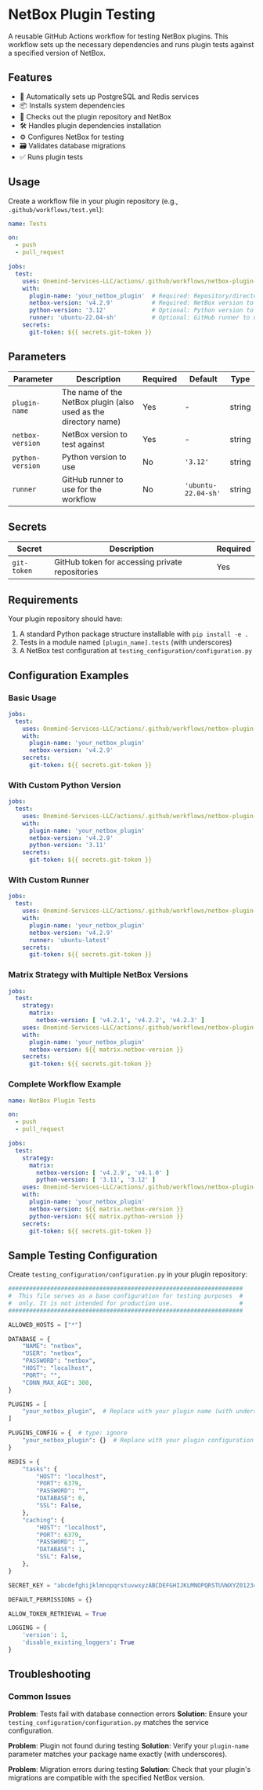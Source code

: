# NetBox Plugin Testing

A reusable GitHub Actions workflow for testing NetBox plugins. This workflow sets up the necessary dependencies and runs
plugin tests against a specified version of NetBox.

## Features

- 🐘 Automatically sets up PostgreSQL and Redis services
- 📦 Installs system dependencies
- 🔄 Checks out the plugin repository and NetBox
- 🛠️ Handles plugin dependencies installation
- ⚙️ Configures NetBox for testing
- 🗃️ Validates database migrations
- ✅ Runs plugin tests

## Usage

Create a workflow file in your plugin repository (e.g., `.github/workflows/test.yml`):

```yaml
name: Tests

on:
  - push
  - pull_request

jobs:
  test:
    uses: Onemind-Services-LLC/actions/.github/workflows/netbox-plugin-tests.yml@master
    with:
      plugin-name: 'your_netbox_plugin'  # Required: Repository/directory name with underscores
      netbox-version: 'v4.2.9'           # Required: NetBox version to test against
      python-version: '3.12'             # Optional: Python version to use (default: 3.12)
      runner: 'ubuntu-22.04-sh'          # Optional: GitHub runner to use (default: ubuntu-22.04-sh)
    secrets:
      git-token: ${{ secrets.git-token }}
```

## Parameters

| Parameter        | Description                                                     | Required | Default             | Type   |
|------------------|-----------------------------------------------------------------|----------|---------------------|--------|
| `plugin-name`    | The name of the NetBox plugin (also used as the directory name) | Yes      | -                   | string |
| `netbox-version` | NetBox version to test against                                  | Yes      | -                   | string |
| `python-version` | Python version to use                                           | No       | `'3.12'`            | string |
| `runner`         | GitHub runner to use for the workflow                           | No       | `'ubuntu-22.04-sh'` | string |

## Secrets

| Secret      | Description                                     | Required |
|-------------|-------------------------------------------------|----------|
| `git-token` | GitHub token for accessing private repositories | Yes      |

## Requirements

Your plugin repository should have:

1. A standard Python package structure installable with `pip install -e .`
2. Tests in a module named `[plugin_name].tests` (with underscores)
3. A NetBox test configuration at `testing_configuration/configuration.py`

## Configuration Examples

### Basic Usage

```yaml
jobs:
  test:
    uses: Onemind-Services-LLC/actions/.github/workflows/netbox-plugin-tests.yml@master
    with:
      plugin-name: 'your_netbox_plugin'
      netbox-version: 'v4.2.9'
    secrets:
      git-token: ${{ secrets.git-token }}
```

### With Custom Python Version

```yaml
jobs:
  test:
    uses: Onemind-Services-LLC/actions/.github/workflows/netbox-plugin-tests.yml@master
    with:
      plugin-name: 'your_netbox_plugin'
      netbox-version: 'v4.2.9'
      python-version: '3.11'
    secrets:
      git-token: ${{ secrets.git-token }}
```

### With Custom Runner

```yaml
jobs:
  test:
    uses: Onemind-Services-LLC/actions/.github/workflows/netbox-plugin-tests.yml@master
    with:
      plugin-name: 'your_netbox_plugin'
      netbox-version: 'v4.2.9'
      runner: 'ubuntu-latest'
    secrets:
      git-token: ${{ secrets.git-token }}
```

### Matrix Strategy with Multiple NetBox Versions

```yaml
jobs:
  test:
    strategy:
      matrix:
        netbox-version: [ 'v4.2.1', 'v4.2.2', 'v4.2.3' ]
    uses: Onemind-Services-LLC/actions/.github/workflows/netbox-plugin-tests.yml@master
    with:
      plugin-name: 'your_netbox_plugin'
      netbox-version: ${{ matrix.netbox-version }}
    secrets:
      git-token: ${{ secrets.git-token }}
```

### Complete Workflow Example

```yaml
name: NetBox Plugin Tests

on:
  - push
  - pull_request

jobs:
  test:
    strategy:
      matrix:
        netbox-version: [ 'v4.2.9', 'v4.1.0' ]
        python-version: [ '3.11', '3.12' ]
    uses: Onemind-Services-LLC/actions/.github/workflows/netbox-plugin-tests.yml@master
    with:
      plugin-name: 'your_netbox_plugin'
      netbox-version: ${{ matrix.netbox-version }}
      python-version: ${{ matrix.python-version }}
    secrets:
      git-token: ${{ secrets.git-token }}
```

## Sample Testing Configuration

Create `testing_configuration/configuration.py` in your plugin repository:

```python
###################################################################
#  This file serves as a base configuration for testing purposes  #
#  only. It is not intended for production use.                   #
###################################################################

ALLOWED_HOSTS = ["*"]

DATABASE = {
    "NAME": "netbox",
    "USER": "netbox",
    "PASSWORD": "netbox",
    "HOST": "localhost",
    "PORT": "",
    "CONN_MAX_AGE": 300,
}

PLUGINS = [
    "your_netbox_plugin",  # Replace with your plugin name (with underscores)
]

PLUGINS_CONFIG = {  # type: ignore
    "your_netbox_plugin": {}  # Replace with your plugin configuration
}

REDIS = {
    "tasks": {
        "HOST": "localhost",
        "PORT": 6379,
        "PASSWORD": "",
        "DATABASE": 0,
        "SSL": False,
    },
    "caching": {
        "HOST": "localhost",
        "PORT": 6379,
        "PASSWORD": "",
        "DATABASE": 1,
        "SSL": False,
    },
}

SECRET_KEY = "abcdefghijklmnopqrstuvwxyzABCDEFGHIJKLMNOPQRSTUVWXYZ0123456789"

DEFAULT_PERMISSIONS = {}

ALLOW_TOKEN_RETRIEVAL = True

LOGGING = {
    'version': 1,
    'disable_existing_loggers': True
}
```

## Troubleshooting

### Common Issues

**Problem**: Tests fail with database connection errors
**Solution**: Ensure your `testing_configuration/configuration.py` matches the service configuration.

**Problem**: Plugin not found during testing
**Solution**: Verify your `plugin-name` parameter matches your package name exactly (with underscores).

**Problem**: Migration errors during testing
**Solution**: Check that your plugin's migrations are compatible with the specified NetBox version.
